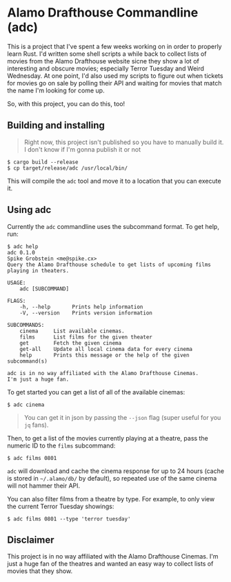 # Alamo Drafthouse Commandline (adc)

This is a project that I've spent a few weeks working on in order to properly learn Rust. I'd written some
shell scripts a while back to collect lists of movies from the Alamo Drafthouse website sicne they show a lot
of interesting and obscure movies; especially Terror Tuesday and Weird Wednesday. At one point, I'd also used
my scripts to figure out when tickets for movies go on sale by polling their API and waiting for movies that
match the name I'm looking for come up.

So, with this project, you can do this, too!

## Building and installing

> Right now, this project isn't published so you have to manually build it. I don't know if I'm gonna publish it
> or not

```console
$ cargo build --release
$ cp target/release/adc /usr/local/bin/
```

This will compile the `adc` tool and move it to a location that you can execute it.

## Using adc

Currently the `adc` commandline uses the subcommand format. To get help, run:

```console
$ adc help
adc 0.1.0
Spike Grobstein <me@spike.cx>
Query the Alamo Drafthouse schedule to get lists of upcoming films playing in theaters.

USAGE:
    adc [SUBCOMMAND]

FLAGS:
    -h, --help       Prints help information
    -V, --version    Prints version information

SUBCOMMANDS:
    cinema     List available cinemas.
    films      List films for the given theater
    get        Fetch the given cinema
    get-all    Update all local cinema data for every cinema
    help       Prints this message or the help of the given subcommand(s)

adc is in no way affiliated with the Alamo Drafthouse Cinemas.
I'm just a huge fan.
```

To get started you can get a list of all of the available cinemas:

```console
$ adc cinema
```

> You can get it in json by passing the `--json` flag (super useful for you `jq` fans).

Then, to get a list of the movies currently playing at a theatre, pass the numeric ID to the `films`
subcommand:

```console
$ adc films 0801
```

`adc` will download and cache the cinema response for up to 24 hours (cache is stored in `~/.alamo/db/` by
default), so repeated use of the same cinema will not hammer their API.

You can also filter films from a theatre by type. For example, to only view the current Terror Tuesday
showings:

```console
$ adc films 0801 --type 'terror tuesday'
```

## Disclaimer

This project is in no way affiliated with the Alamo Drafthouse Cinemas. I'm just a huge fan of the theatres
and wanted an easy way to collect lists of movies that they show.

